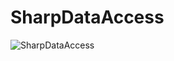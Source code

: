 # SharpDataAccess

![SharpDataAccess](https://img.shields.io/nuget/v/SharpDataAccess.svg?style=flat&label=SharpDataAccess)